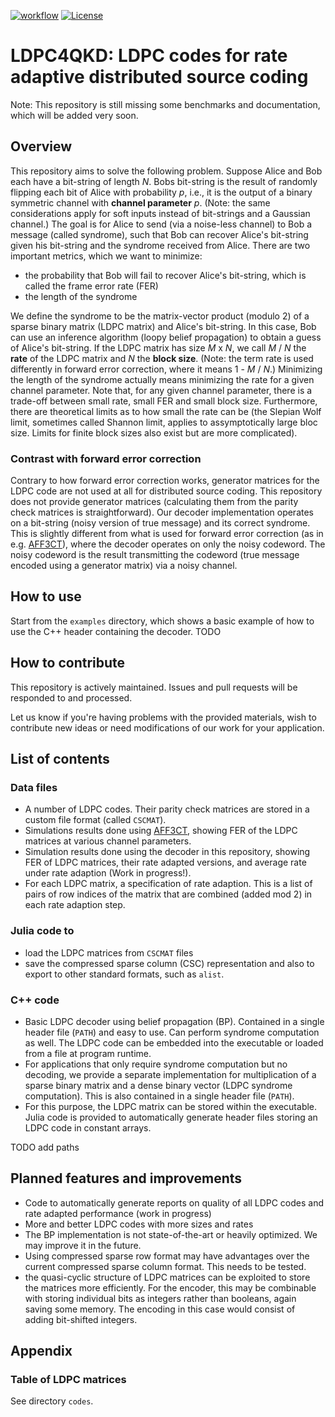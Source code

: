 [![workflow](https://github.com/XQP-Munich/LDPC4QKD/actions/workflows/ci-cmake_tests.yml/badge.svg)](https://github.com/XQP-Munich/LDPC4QKD/actions)
[![License](https://img.shields.io/github/license/XQP-Munich/LDPC4QKD)](./LICENSE)
# LDPC4QKD: LDPC codes for rate adaptive distributed source coding 

Note: This repository is still missing some benchmarks and documentation, which will be added very soon.

## Overview

This repository aims to solve the following problem. Suppose Alice and Bob each have a bit-string of length _N_.
Bobs bit-string is the result of randomly flipping each bit of Alice with probability _p_, i.e., it is the output of a binary symmetric channel with **channel parameter** _p_. 
(Note: the same considerations apply for soft inputs instead of bit-strings and a Gaussian channel.) The goal is for Alice to send (via a noise-less channel) to Bob a message (called syndrome), such that Bob can recover Alice's bit-string given his bit-string and the syndrome received from Alice. There are two important metrics, which we want to minimize: 

- the probability that Bob will fail to recover Alice's bit-string, which is called the frame error rate (FER)
- the length of the syndrome

We define the syndrome to be the matrix-vector product (modulo 2) of a sparse binary matrix (LDPC matrix) and Alice's bit-string. 
In this case, Bob can use an inference algorithm (loopy belief propagation) to obtain a guess of Alice's bit-string. If the LDPC matrix has size _M_ x _N_, we call _M_ / _N_ the **rate** of the LDPC matrix and _N_ the **block size**. 
(Note: the term rate is used differently in forward error correction, where it means 1 - _M_ / _N_.) Minimizing the length of the syndrome actually means minimizing the rate for a given channel parameter.
Note that, for any given channel parameter, there is a trade-off between small rate, small FER and small block size.
Furthermore, there are theoretical limits as to how small the rate can be (the Slepian Wolf limit, sometimes called Shannon limit, applies to assymptotically large bloc size.
Limits for finite block sizes also exist but are more complicated).

### Contrast with forward error correction

Contrary to how forward error correction works, generator matrices for the LDPC code are not used at all for distributed source coding. 
This repository does not provide generator matrices (calculating them from the parity check matrices is straightforward).
Our decoder implementation operates on a bit-string (noisy version of true message) and its correct syndrome. 
This is slightly different from what is used for forward error correction (as in e.g. [AFF3CT](https://github.com/aff3ct/aff3ct)), where the decoder operates on only the noisy codeword. 
The noisy codeword is the result transmitting the codeword (true message encoded using a generator matrix) via a noisy channel.


## How to use

Start from the `examples` directory, which shows a basic example of how to use the C++ header containing the decoder. 
TODO

## How to contribute
This repository is actively maintained. Issues and pull requests will be responded to and processed.

Let us know if you're having problems with the provided materials, wish to contribute new ideas or need modifications of our work for your application.

## List of contents

### Data files
- A number of LDPC codes. Their parity check matrices are stored in a custom file format (called `CSCMAT`).
- Simulations results done using [AFF3CT](https://github.com/aff3ct/aff3ct), showing FER of the LDPC matrices at various channel parameters.
- Simulation results done using the decoder in this repository, showing FER of LDPC matrices, their rate adapted versions, and average rate under rate adaption (Work in progress!).
- For each LDPC matrix, a specification of rate adaption. This is a list of pairs of row indices of the matrix that are combined (added mod 2) in each rate adaption step.

### Julia code to
- load the LDPC matrices from `CSCMAT` files
- save the compressed sparse column (CSC) representation and also to export to other standard formats, such as `alist`.

### C++ code
- Basic LDPC decoder using belief propagation (BP). Contained in a single header file (`PATH`) and easy to use. Can perform syndrome computation as well. The LDPC code can be embedded into the executable or loaded from a file at program runtime.
- For applications that only require syndrome computation but no decoding, we provide a separate implementation for multiplication of a sparse binary matrix and a dense binary vector (LDPC syndrome computation). This is also contained in a single header file (`PATH`).
- For this purpose, the LDPC matrix can be stored within the executable. Julia code is provided to automatically generate header files storing an LDPC code in constant arrays.

TODO add paths

## Planned features and improvements
- Code to automatically generate reports on quality of all LDPC codes and rate adapted performance (work in progress)
- More and better LDPC codes with more sizes and rates
- The BP implementation is not state-of-the-art or heavily optimized. We may improve it in the future.
- Using compressed sparse row format may have advantages over the current compressed sparse column format. This needs to be tested.
- the quasi-cyclic structure of LDPC matrices can be exploited to store the matrices more efficiently. For the encoder, this may be combinable with storing individual bits as integers rather than booleans, again saving some memory. The encoding in this case would consist of adding bit-shifted integers.


## Appendix

### Table of LDPC matrices

See directory `codes`.

